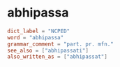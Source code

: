 # abhipassa

``` toml
dict_label = "NCPED"
word = "abhipassa"
grammar_comment = "part. pr. mfn."
see_also = ["abhipassati"]
also_written_as = ["abhipassat"]
```

